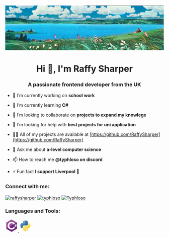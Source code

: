 ![MasterHead](FWakC9nXoAMZMC-.jpg)
<h1 align="center">Hi 👋, I'm Raffy Sharper</h1>
<h3 align="center">A passionate frontend developer from the UK</h3>





- 🔭 I’m currently working on **school work**

- 🌱 I’m currently learning **C#**

- 👯 I’m looking to collaborate on **projects to expand my knowlege**

- 🤝 I’m looking for help with **best projects for uni application**

- 👨‍💻 All of my projects are available at [https://github.com/RaffySharper](https://github.com/RaffySharper)

- 💬 Ask me about **a-level computer science**

- 📫 How to reach me **@typhloso on discord**

- ⚡ Fun fact **I support Liverpool 🐐**

<h3 align="left">Connect with me:</h3>
<p align="left">
<a href="https://instagram.com/raffysharper" target="blank"><img align="center" src="https://raw.githubusercontent.com/rahuldkjain/github-profile-readme-generator/master/src/images/icons/Social/instagram.svg" alt="raffysharper" height="30" width="40" /></a>
<a href="https://www.youtube.com/c/typhloso" target="blank"><img align="center" src="https://raw.githubusercontent.com/rahuldkjain/github-profile-readme-generator/master/src/images/icons/Social/youtube.svg" alt="typhloso" height="30" width="40" /></a>
<a href="https://discord.gg/ac2qY66eGA" target="blank"><img align="center" src="https://raw.githubusercontent.com/rahuldkjain/github-profile-readme-generator/master/src/images/icons/Social/discord.svg" alt="Typhloso" height="30" width="40" /></a>
</p>

<h3 align="left">Languages and Tools:</h3>
<p align="left"> <a href="https://www.w3schools.com/cs/" target="_blank" rel="noreferrer"> <img src="https://raw.githubusercontent.com/devicons/devicon/master/icons/csharp/csharp-original.svg" alt="csharp" width="40" height="40"/> </a> <a href="https://www.python.org" target="_blank" rel="noreferrer"> <img src="https://raw.githubusercontent.com/devicons/devicon/master/icons/python/python-original.svg" alt="python" width="40" height="40"/> </a> </p>
